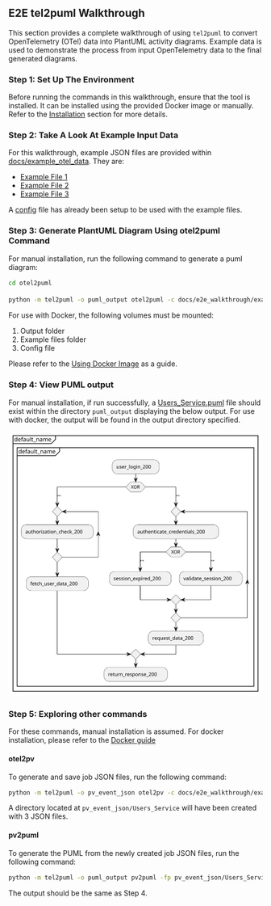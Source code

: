 ## E2E tel2puml Walkthrough

This section provides a complete walkthrough of using `tel2puml` to convert OpenTelemetry (OTel) data into PlantUML activity diagrams. Example data is used to demonstrate the process from input OpenTelemetry data to the final generated diagrams.

### Step 1: Set Up The Environment

Before running the commands in this walkthrough, ensure that the tool is installed. It can be installed using the provided Docker image or manually. Refer to the [Installation](https://github.com/xtuml/otel2puml/blob/main/README.md#installation) section for more details.

### Step 2: Take A Look At Example Input Data

For this walkthrough, example JSON files are provided within [docs/example_otel_data](/docs/e2e_walkthrough/example_otel_data). They are:

- [Example File 1](/docs/e2e_walkthrough/example_otel_data/example_file1.json)
- [Example File 2](/docs/e2e_walkthrough/example_otel_data/example_file2.json)
- [Example File 3](/docs/e2e_walkthrough/example_otel_data/example_file3.json)

A [config](/docs/e2e_walkthrough/example_config.yaml) file has already been setup to be used with the example files.

### Step 3: Generate PlantUML Diagram Using otel2puml Command

For manual installation, run the following command to generate a puml diagram:

```bash
cd otel2puml

python -m tel2puml -o puml_output otel2puml -c docs/e2e_walkthrough/example_config.yaml
```

For use with Docker, the following volumes must be mounted:

1. Output folder
2. Example files folder
3. Config file

Please refer to the [Using Docker Image](https://github.com/xtuml/otel2puml/blob/main/README.md#using-docker-image) as a guide.

### Step 4: View PUML output

For manual installation, if run successfully, a [Users_Service.puml](/puml_output/Users_Service.puml) file should exist within the directory `puml_output` displaying the below output. For use with docker, the output will be found in the output directory specified.

![](/docs/images/example_Users_Service.svg)

### Step 5: Exploring other commands

For these commands, manual installation is assumed. For docker installation, please refer to the [Docker guide](https://github.com/xtuml/otel2puml/blob/main/README.md#using-docker-image)

#### otel2pv
To generate and save job JSON files, run the following command:

```bash
python -m tel2puml -o pv_event_json otel2pv -c docs/e2e_walkthrough/example_config.yaml -se
```

A directory located at `pv_event_json/Users_Service` will have been created with 3 JSON files.

#### pv2puml
To generate the PUML from the newly created job JSON files, run the following command:

```bash
python -m tel2puml -o puml_output pv2puml -fp pv_event_json/Users_Service -jn "Users_Service_pv2puml"
```

The output should be the same as Step 4.
